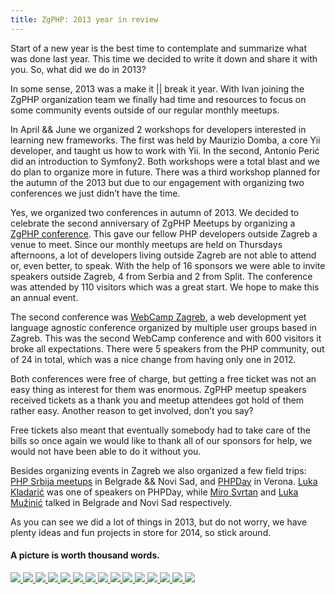 ```yaml
---
title: ZgPHP: 2013 year in review
---
```


Start of a new year is the best time to contemplate and summarize what was done
last year. This time we decided to write it down and share it with you. So, what
did we do in 2013?

In some sense, 2013 was a make it || break it year. With Ivan joining the ZgPHP
organization team we finally had time and resources to focus on some community
events outside of our regular monthly meetups.

<!-- break -->

In April && June we organized 2 workshops for developers interested in learning
new frameworks. The first was held by Maurizio Domba, a core Yii developer, and
taught us how to work with Yii. In the second, Antonio Perić did an introduction
to Symfony2. Both workshops were a total blast and we do plan to organize more
in future. There was a third workshop planned for the autumn of the 2013 but due
to our engagement with organizing two conferences we just didn’t have the time.

Yes, we organized two conferences in autumn of 2013. We decided to celebrate the
second anniversary of ZgPHP Meetups by organizing a [ZgPHP
conference](http://2013.zgphp.org/). This gave our fellow PHP developers outside
Zagreb a venue to meet. Since our monthly meetups are held on Thursdays
afternoons, a lot of developers living outside Zagreb are not able to attend or,
even better, to speak. With the help of 16 sponsors we were able to invite
speakers outside Zagreb, 4 from Serbia and 2 from Split. The conference was
attended by 110 visitors which was a great start. We hope to make this an annual
event.

The second conference was [WebCamp Zagreb](http://2013.webcampzg.org/), a web
development yet language agnostic conference organized by multiple user groups
based in Zagreb. This was the second WebCamp conference and with 600 visitors it
broke all expectations. There were 5 speakers from the PHP community, out of 24
in total, which was a nice change from having only one in 2012.

Both conferences were free of charge, but getting a free ticket was not an easy
thing as interest for them was enormous. ZgPHP meetup speakers received tickets
as a thank you and meetup attendees got hold of them rather easy. Another reason
to get involved, don’t you say?

Free tickets also meant that eventually somebody had to take care of the bills
so once again we would like to thank all of our sponsors for help, we would not
have been able to do it without you.

Besides organizing events in Zagreb we also organized a few field trips: [PHP
Srbija meetups](http://meetup.phpsrbija.rs/) in Belgrade && Novi Sad, and
[PHPDay](http://2013.phpday.it/) in Verona. [Luka
Kladarić](https://twitter.com/allixsenos) was one of speakers on PHPDay, while
[Miro Svrtan](https://twitter.com/msvrtan) and [Luka
Mužinić](https://twitter.com/lmuzinic) talked in Belgrade and Novi Sad
respectively.

As you can see we did a lot of things in 2013, but do not worry, we have plenty
ideas and fun projects in store for 2014, so stick around.

#### A picture is worth thousand words.

<div>
    <a class="gallery" href="/uploads/2014/01/2013-11-17-10.48.56.jpg" title="ZgPHP goes to Novi Sad">
        <img src="/uploads/2014/01/2013-11-17-10.48.56-thumb.jpg" />
    </a>
    <a class="gallery" href="/uploads/2014/01/2013-11-16-20.00.27.jpg" title="Yes we did some work in Novi Sad too. Well some of us :)">
        <img src="/uploads/2014/01/2013-11-16-20.00.27-thumb.jpg" />
    </a>
    <a class="gallery" href="/uploads/2014/01/2013-10-26-07.52.35.jpg" title="Morning coffee preparations for WebCamp.">
        <img src="/uploads/2014/01/2013-10-26-07.52.35-thumb.jpg" />
    </a>
    <a class="gallery" href="/uploads/2014/01/2013-10-25-19.17.39.jpg" title="WebCamp &#8211; track A before the conference.">
        <img src="/uploads/2014/01/2013-10-25-19.17.39-thumb.jpg" />
    </a>
    <a class="gallery" href="/uploads/2014/01/2013-10-25-19.17.00.jpg" title="WebCamp &#8211; track B before the conference.">
        <img src="/uploads/2014/01/2013-10-25-19.17.00-thumb.jpg" />
    </a>
    <a class="gallery" href="/uploads/2014/01/2013-10-26-10.09.34.jpg" title="Track B during WebCamp 2013.">
        <img src="/uploads/2014/01/2013-10-26-10.09.34-thumb.jpg" />
    </a>
    <a class="gallery" href="/uploads/2014/01/2013-10-26-23.17.30.jpg" title="Chilling after WebCamp :)">
        <img src="/uploads/2014/01/2013-10-26-23.17.30-thumb.jpg" />
    </a>
    <a class="gallery" href="/uploads/2014/01/2013-09-14-10.08.50.jpg" title="ZgPHP mini conference 2013">
        <img src="/uploads/2014/01/2013-09-14-10.08.50-thumb.jpg" />
    </a>
    <a class="gallery" href="/uploads/2014/01/2013-09-14-10.11.31.jpg" title="Our dear ZgPHP sponsors">
        <img src="/uploads/2014/01/2013-09-14-10.11.31-thumb.jpg" />
    </a>
    <a class="gallery" href="/uploads/2014/01/2013-09-14-11.40.56.jpg" title="Taking a break">
        <img src="/uploads/2014/01/2013-09-14-11.40.56-thumb.jpg" />
    </a>
    <a class="gallery" href="/uploads/2014/01/2013-12-19-18.29.07.jpg" title="A pic from one of our monthly meetups.">
        <img src="/uploads/2014/01/2013-12-19-18.29.07-thumb.jpg" />
    </a>
    <a class="gallery" href="/uploads/2014/01/2013-02-21-18.57.08.jpg" title="Another pic from our monthly meetups">
        <img src="/uploads/2014/01/2013-02-21-18.57.08-thumb.jpg" />
    </a>
    <a class="gallery" href="/uploads/2014/01/2013-07-18-19.11.40.jpg" title="During summers we do only Drinkups.">
        <img src="/uploads/2014/01/2013-07-18-19.11.40-thumb.jpg" />
    </a>
    <a class="gallery" href="/uploads/2014/01/2013-04-27-14.21.29.jpg" title="Yes there was some food too. (Novi Sad, april 2013)">
        <img src="/uploads/2014/01/2013-04-27-14.21.29-thumb.jpg" />
    </a>
    <a class="gallery" href="/uploads/2014/01/2013-05-15-19.02.38.jpg" title="Inception. Verona 2013">
        <img src="/uploads/2014/01/2013-05-15-19.02.38-thumb.jpg" />
    </a>
</div>

